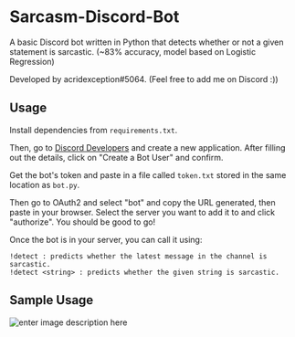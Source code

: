 
# Sarcasm-Discord-Bot
A basic Discord bot written in Python that detects whether or not a given statement is sarcastic. (~83% accuracy, model based on Logistic Regression)

Developed by acridexception#5064. (Feel free to add me on Discord :))

## Usage
Install dependencies from `requirements.txt`. 

Then, go to [Discord Developers](https://discordapp.com/developers/applications/me) and create a new application. After filling out the details, click on "Create a Bot User" and confirm. 

Get the bot's token and paste in a file called `token.txt` stored in the same location as `bot.py`. 

Then go to OAuth2 and select "bot" and copy the URL generated, then paste in your browser. Select the server you want to add it to and click "authorize". You should be good to go!

Once the bot is in your server, you can call it using:

    !detect : predicts whether the latest message in the channel is sarcastic.
    !detect <string> : predicts whether the given string is sarcastic.

## Sample Usage
![enter image description here](https://lh3.googleusercontent.com/89OLWJYIPj7ZPOJdSkogrwY1VtBud8Q-iqUY-5MjRx17NjnITx_MUG9GWM2coi-NetDg5e2zyIPv7eMn4L76NqS9w_uEoX44UoZ064P66pjMRovsb8YqEtk0hlubd_CzshqFKJd8C-FBLG7Nd-zL75dwMmT-8vuhSF0XPrhfmkVcxKdKcyha4k2rXCckQpeon615nrBKkgpdyn04OACam2My-vHsek1lMlyPO7cobuikt7ew4VkTF4oU2ujkLAtwgZm9p6JAtiu8LwWtz6oL2aZ7gjOeiIOn0ualS3SLQu_vwKX9IfO5Ajj0_W5K1mN_7sdu50sBLPyyf3GOVqi4f9ZpnOD1ABet0PMEi6E7SfU8-fWB-qOqi7GpUsIfjhqo89btI8GJbjB1WmE06XlZiAS_rnMm8r7pzkTDcRvp3FPD2qG3C0DaBNZsZ60RQtMAv6mwNvcYm_hSC8YUjFWi6Gh2CF1c5Lgxbc5c8V3c9h_-b-fawCYoOIqQu7FJlFSpT_kz7T52z-s1PSTK8x4CnRab71_NyRNOBwdqkMZvx9q1a1ZMGThh0xWUKkTG216NlKbevVeCxUvD3IVFvuCvbCmMzaOhGnh9vVm_0P2mGhWUEFgyTvANVHqJgRhoONEJevy8y1fpyufID4yAxpHsWz780ymuw1EBJ9opQ6uvr8Wcouq3WWsbdbNOB56-=w590-h269-no)

